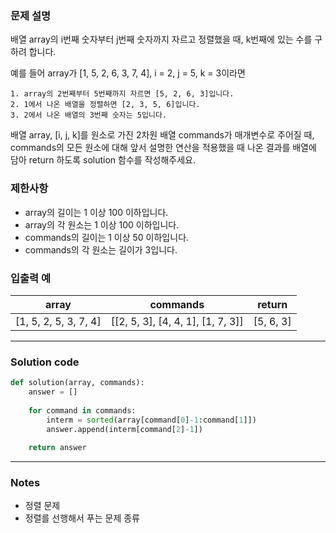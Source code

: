 ### 문제 설명
배열 array의 i번째 숫자부터 j번째 숫자까지 자르고 정렬했을 때, k번째에 있는 수를 구하려 합니다.

예를 들어 array가 [1, 5, 2, 6, 3, 7, 4], i = 2, j = 5, k = 3이라면

    1. array의 2번째부터 5번째까지 자르면 [5, 2, 6, 3]입니다.
    2. 1에서 나온 배열을 정렬하면 [2, 3, 5, 6]입니다.
    3. 2에서 나온 배열의 3번째 숫자는 5입니다.

배열 array, [i, j, k]를 원소로 가진 2차원 배열 commands가 매개변수로 주어질 때, commands의 모든 원소에 대해 앞서 설명한 연산을 적용했을 때 나온 결과를 배열에 담아 return 하도록 solution 함수를 작성해주세요.

### 제한사항

- array의 길이는 1 이상 100 이하입니다.
- array의 각 원소는 1 이상 100 이하입니다.
- commands의 길이는 1 이상 50 이하입니다.
- commands의 각 원소는 길이가 3입니다.

### 입출력 예

array | commands | return
:-------------------------:|:-------------------------:|:-------------------------:
[1, 5, 2, 5, 3, 7, 4] | [[2, 5, 3], [4, 4, 1], [1, 7, 3]] | [5, 6, 3]


---

### Solution code

```python
def solution(array, commands):
    answer = []
    
    for command in commands:
        interm = sorted(array[command[0]-1:command[1]])
        answer.append(interm[command[2]-1])
    
    return answer
```

---

### Notes

- 정렬 문제
- 정렬를 선행해서 푸는 문제 종류